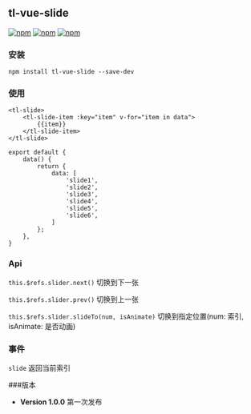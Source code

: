 ## tl-vue-slide
[![npm](https://img.shields.io/npm/v/tl-vue-slide.svg)](https://www.npmjs.com/package/vue-concise-slider)
[![npm](https://img.shields.io/npm/dw/tl-vue-slide.svg)](https://www.npmjs.com/package/tl-vue-slide)
[![npm](https://img.shields.io/github/size/ryanypm/tl-vue-slide/dist/bundle.js.svg)](https://www.npmjs.com/package/tl-vue-slide)

### 安装
```
npm install tl-vue-slide --save-dev
```

### 使用
```
<tl-slide>
	<tl-slide-item :key="item" v-for="item in data">
		{{item}}
	</tl-slide-item>
</tl-slide>

export default {
	data() {
		return {
			data: [
				'slide1',
				'slide2',
				'slide3',
				'slide4',
				'slide5',
				'slide6',
			]
		};
	},
}
```

### Api
`this.$refs.slider.next()` 切换到下一张


`this.$refs.slider.prev()` 切换到上一张

`this.$refs.slider.slideTo(num, isAnimate)` 切换到指定位置(num: 索引, isAnimate: 是否动画)

### 事件
`slide` 返回当前索引

###版本
- __Version 1.0.0__ 第一次发布

